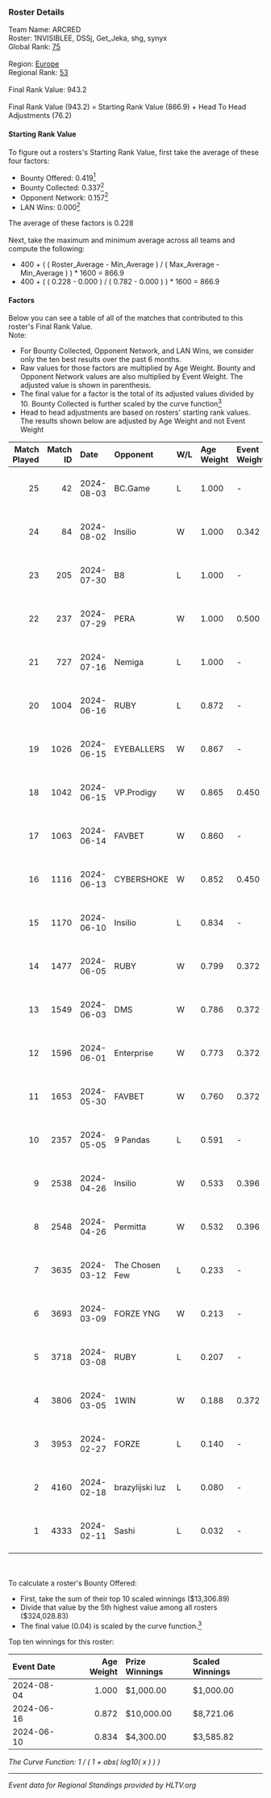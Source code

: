 ### Roster Details<br />
Team Name: ARCRED<br />
Roster: 1NVISIBLEE, DSSj, Get_Jeka, shg, synyx<br />
Global Rank: [75](../standings_global.md)<br />
<br />
Region: [Europe]( ../standings_europe.md)<br />
Regional Rank: [53]( ../standings_europe.md)<br />
<br />
Final Rank Value:  943.2<br />
<br />
Final Rank Value (943.2) = Starting Rank Value (866.9) + Head To Head Adjustments (76.2)<br />

#### Starting Rank Value<br />
To figure out a rosters's Starting Rank Value, first take the average of these four factors:<br />
- Bounty Offered: 0.419[<sup>1</sup>](#table2)
- Bounty Collected: 0.337[<sup>2</sup>](#table1)
- Opponent Network: 0.157[<sup>2</sup>](#table1)
- LAN Wins: 0.000[<sup>2</sup>](#table1)

The average of these factors is 0.228<br />
<br />
Next, take the maximum and minimum average across all teams and compute the following:<br />
- 400 + ( ( Roster_Average - Min_Average ) / ( Max_Average - Min_Average ) ) * 1600 = 866.9
- 400 + ( ( 0.228 - 0.000 ) / ( 0.782 - 0.000 ) ) * 1600 = 866.9


#### Factors<br />
Below you can see a table of all of the matches that contributed to this roster's Final Rank Value.<br />
Note:<br />

- For Bounty Collected, Opponent Network, and LAN Wins, we consider only the ten best results over the past 6 months.
- Raw values for those factors are multiplied by Age Weight. Bounty and Opponent Network values are also multiplied by Event Weight. The adjusted value is shown in parenthesis.
- The final value for a factor is the total of its adjusted values divided by 10. Bounty Collected is further scaled by the curve function[<sup>3</sup>](#curveFunction)
- Head to head adjustments are based on rosters' starting rank values. The results shown below are adjusted by Age Weight and not Event Weight
<span id="table1"></span><br />


| Match Played | Match ID | Date       | Opponent        | W/L | Age Weight | Event Weight | Bounty Collected | Opponent Network | LAN Wins  | H2H Adj. | Roster                                 |
| -: | -: | :- | :- | :- | :- | :- | :- | :- | :- | -: | :- |
|           25 |       42 | 2024-08-03 | BC.Game         | L   | 1.000      | -            | -                | -                | -         |   -16.79 | 1NVISIBLEE, DSSj, Get_Jeka, shg, synyx |
|           24 |       84 | 2024-08-02 | Insilio         | W   | 1.000      | 0.342        | 0.023 (0.008)    | 0.561 (0.192)    | 0 (0.000) |    15.32 | 1NVISIBLEE, DSSj, Get_Jeka, shg, synyx |
|           23 |      205 | 2024-07-30 | B8              | L   | 1.000      | -            | -                | -                | -         |    -7.59 | 1NVISIBLEE, DSSj, Get_Jeka, shg, synyx |
|           22 |      237 | 2024-07-29 | PERA            | W   | 1.000      | 0.500        | 0.048 (0.024)    | 0.453 (0.226)    | 0 (0.000) |    16.61 | 1NVISIBLEE, DSSj, Get_Jeka, shg, synyx |
|           21 |      727 | 2024-07-16 | Nemiga          | L   | 1.000      | -            | -                | -                | -         |    -6.38 | 1NVISIBLEE, DSSj, Get_Jeka, shg, synyx |
|           20 |     1004 | 2024-06-16 | RUBY            | L   | 0.872      | -            | -                | -                | -         |   -16.02 | 1NVISIBLEE, DSSj, Get_Jeka, shg, synyx |
|           19 |     1026 | 2024-06-15 | EYEBALLERS      | W   | 0.867      | -            | -                | -                | 0 (0.000) |    11.11 | 1NVISIBLEE, DSSj, Get_Jeka, shg, synyx |
|           18 |     1042 | 2024-06-15 | VP.Prodigy      | W   | 0.865      | 0.450        | 0.025 (0.010)    | 0.401 (0.156)    | 0 (0.000) |    12.05 | 1NVISIBLEE, DSSj, Get_Jeka, shg, synyx |
|           17 |     1063 | 2024-06-14 | FAVBET          | W   | 0.860      | -            | -                | -                | 0 (0.000) |    10.17 | 1NVISIBLEE, DSSj, Get_Jeka, shg, synyx |
|           16 |     1116 | 2024-06-13 | CYBERSHOKE      | W   | 0.852      | 0.450        | 0.039 (0.015)    | 0.351 (0.135)    | 0 (0.000) |    12.29 | 1NVISIBLEE, DSSj, Get_Jeka, shg, synyx |
|           15 |     1170 | 2024-06-10 | Insilio         | L   | 0.834      | -            | -                | -                | -         |   -10.87 | 1NVISIBLEE, DSSj, Get_Jeka, shg, synyx |
|           14 |     1477 | 2024-06-05 | RUBY            | W   | 0.799      | 0.372        | 0.095 (0.028)    | 0.501 (0.149)    | 0 (0.000) |    12.94 | 1NVISIBLEE, DSSj, Get_Jeka, shg, synyx |
|           13 |     1549 | 2024-06-03 | DMS             | W   | 0.786      | 0.372        | -                | 0.446 (0.130)    | 0 (0.000) |    15.28 | 1NVISIBLEE, DSSj, Get_Jeka, shg, synyx |
|           12 |     1596 | 2024-06-01 | Enterprise      | W   | 0.773      | 0.372        | 0.039 (0.011)    | 0.625 (0.180)    | 0 (0.000) |    13.13 | 1NVISIBLEE, DSSj, Get_Jeka, shg, synyx |
|           11 |     1653 | 2024-05-30 | FAVBET          | W   | 0.760      | 0.372        | 0.003 (0.001)    | 0.340 (0.096)    | 0 (0.000) |     9.24 | 1NVISIBLEE, DSSj, Get_Jeka, shg, synyx |
|           10 |     2357 | 2024-05-05 | 9 Pandas        | L   | 0.591      | -            | -                | -                | -         |    -6.39 | 1NVISIBLEE, DSSj, Get_Jeka, shg, synyx |
|            9 |     2538 | 2024-04-26 | Insilio         | W   | 0.533      | 0.396        | 0.023 (0.005)    | 0.561 (0.119)    | -         |     9.66 | 1NVISIBLEE, DSSj, Get_Jeka, shg, synyx |
|            8 |     2548 | 2024-04-26 | Permitta        | W   | 0.532      | 0.396        | 0.024 (0.005)    | 0.876 (0.185)    | -         |    10.52 | 1NVISIBLEE, DSSj, Get_Jeka, shg, synyx |
|            7 |     3635 | 2024-03-12 | The Chosen Few  | L   | 0.233      | -            | -                | -                | -         |    -5.42 | 1NVISIBLEE, DSSj, Get_Jeka, shg, synyx |
|            6 |     3693 | 2024-03-09 | FORZE YNG       | W   | 0.213      | -            | -                | -                | -         |     0.47 | 1NVISIBLEE, DSSj, Get_Jeka, shg, synyx |
|            5 |     3718 | 2024-03-08 | RUBY            | L   | 0.207      | -            | -                | -                | -         |    -2.74 | 1NVISIBLEE, DSSj, Get_Jeka, shg, synyx |
|            4 |     3806 | 2024-03-05 | 1WIN            | W   | 0.188      | 0.372        | 0.027 (0.002)    | -                | -         |     3.41 | 1NVISIBLEE, DSSj, Get_Jeka, shg, synyx |
|            3 |     3953 | 2024-02-27 | FORZE           | L   | 0.140      | -            | -                | -                | -         |    -2.08 | 1NVISIBLEE, DSSj, Get_Jeka, shg, synyx |
|            2 |     4160 | 2024-02-18 | brazylijski luz | L   | 0.080      | -            | -                | -                | -         |    -1.51 | 1NVISIBLEE, DSSj, Get_Jeka, shg, synyx |
|            1 |     4333 | 2024-02-11 | Sashi           | L   | 0.032      | -            | -                | -                | -         |    -0.16 | 1NVISIBLEE, DSSj, Get_Jeka, shg, synyx |

<br />
<span id="table2"></span><br />
To calculate a roster's Bounty Offered:<br />

- First, take the sum of their top 10 scaled winnings ($13,306.89)
- Divide that value by the 5th highest value among all rosters ($324,028.83)
- The final value (0.04) is scaled by the curve function.[<sup>3</sup>](#curveFunction)

Top ten winnings for this roster:<br />

| Event Date | Age Weight | Prize Winnings | Scaled Winnings |
| :- | -: | :- | :- |
| 2024-08-04 |      1.000 | $1,000.00      | $1,000.00       |
| 2024-06-16 |      0.872 | $10,000.00     | $8,721.06       |
| 2024-06-10 |      0.834 | $4,300.00      | $3,585.82       |


<span id="curveFunction"></span>_The Curve Function: 1 / ( 1 + abs( log10( x ) ) )_<br />

---
_Event data for Regional Standings provided by HLTV.org_<br />
